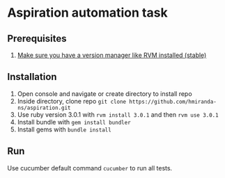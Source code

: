 # Aspiration automation task

## Prerequisites
1. [Make sure you have a version manager like RVM installed (stable)](https://rvm.io/rvm/install)

## Installation
1. Open console and navigate or create directory to install repo
1. Inside directory, clone repo `git clone https://github.com/hmiranda-ns/aspiration.git`
1. Use ruby version 3.0.1 with `rvm install 3.0.1` and then `rvm use 3.0.1`
1. Install bundle with `gem install bundler`
1. Install gems with `bundle install`

## Run
Use cucumber default command `cucumber` to run all tests.

